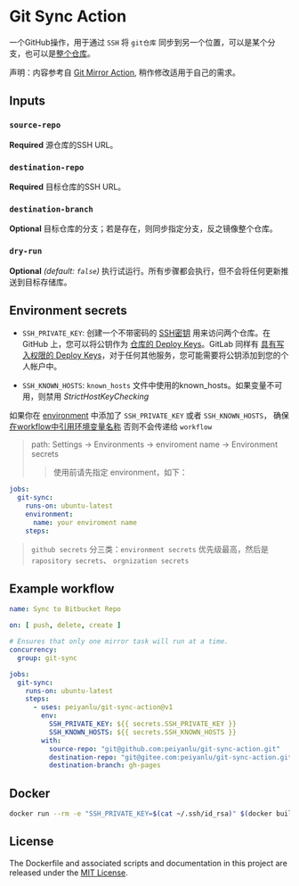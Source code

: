 # Git Sync Action
一个GitHub操作，用于通过 `SSH` 将 `git仓库` 同步到另一个位置，可以是某个分支，也可以是[整个仓库](https://help.github.com/en/articles/duplicating-a-repository#mirroring-a-repository-in-another-location)。

声明：内容参考自 [Git Mirror Action](https://github.com/wearerequired/git-mirror-action), 稍作修改适用于自己的需求。

## Inputs

### `source-repo`

**Required** 源仓库的SSH URL。

### `destination-repo`

**Required** 目标仓库的SSH URL。

### `destination-branch`

**Optional** 目标仓库的分支；若是存在，则同步指定分支，反之镜像整个仓库。

### `dry-run`

**Optional** *(default: `false`)* 执行试运行。所有步骤都会执行，但不会将任何更新推送到目标存储库。

## Environment secrets

- `SSH_PRIVATE_KEY`: 创建一个不带密码的 [SSH密钥](https://docs.github.com/en/github/authenticating-to-github/connecting-to-github-with-ssh/generating-a-new-ssh-key-and-adding-it-to-the-ssh-agent#generating-a-new-ssh-key) 用来访问两个仓库。在 GitHub 上，您可以将公钥作为 [仓库的 Deploy Keys](https://docs.github.com/en/developers/overview/managing-deploy-keys#deploy-keys)。GitLab 同样有 [具有写入权限的 Deploy Keys](https://docs.gitlab.com/ee/user/project/deploy_keys/)，对于任何其他服务，您可能需要将公钥添加到您的个人帐户中。

- `SSH_KNOWN_HOSTS`: `known_hosts` 文件中使用的known_hosts。如果变量不可用，则禁用 *StrictHostKeyChecking*

如果你在 [environment](https://docs.github.com/en/actions/reference/environments) 中添加了 `SSH_PRIVATE_KEY` 或者 `SSH_KNOWN_HOSTS`， 确保 [在workflow中引用环境变量名称](https://docs.github.com/en/actions/reference/workflow-syntax-for-github-actions#jobsjob_idenvironment) 否则不会传递给 `workflow`

> path: Settings -> Environments -> enviroment name -> Environment secrets
> > 使用前请先指定 environment，如下：
```yml
jobs:
  git-sync:
    runs-on: ubuntu-latest
    environment: 
      name: your enviroment name
    steps:
```

> `github secrets` 分三类：`environment secrets` 优先级最高，然后是 `rapository secrets`、 `orgnization secrets`

## Example workflow

```yml
name: Sync to Bitbucket Repo

on: [ push, delete, create ]

# Ensures that only one mirror task will run at a time.
concurrency:
  group: git-sync

jobs:
  git-sync:
    runs-on: ubuntu-latest
    steps:
      - uses: peiyanlu/git-sync-action@v1
        env:
          SSH_PRIVATE_KEY: ${{ secrets.SSH_PRIVATE_KEY }}
          SSH_KNOWN_HOSTS: ${{ secrets.SSH_KNOWN_HOSTS }}
        with:
          source-repo: "git@github.com:peiyanlu/git-sync-action.git"
          destination-repo: "git@gitee.com:peiyanlu/git-sync-action.git"
          destination-branch: gh-pages
```

## Docker

```sh
docker run --rm -e "SSH_PRIVATE_KEY=$(cat ~/.ssh/id_rsa)" $(docker build -q .) "$SOURCE_REPO" "$DESTINATION_REPO" "$DESTINATION_BRANCH"
```


## License

The Dockerfile and associated scripts and documentation in this project are released under the [MIT License](LICENSE).
